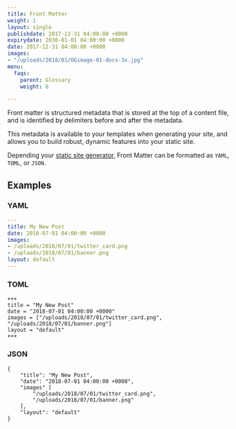 ```yaml
---
title: Front Matter
weight: 1
layout: single
publishdate: 2017-12-31 04:00:00 +0000
expirydate: 2030-01-01 04:00:00 +0000
date: 2017-12-31 04:00:00 +0000
images:
- "/uploads/2018/01/OGimage-01-docs-3x.jpg"
menu:
  faqs:
    parent: Glossary
    weight: 6

---
```

Front matter is structured metadata that is stored at the top of a content file, and is identified by delimiters before and after the metadata.

This metadata is available to your templates when generating your site, and allows you to build robust, dynamic features into your static site.

Depending your [static site generator](/docs/faqs/glossary/static-site-generators/), Front Matter can be formatted as `YAML`, `TOML`, or `JSON`.

## Examples

### YAML
```yaml
---
title: My New Post
date: 2018-07-01 04:00:00 +0000
images:
- /uploads/2018/07/01/twitter_card.png
- /uploads/2018/07/01/banner.png
layout: default
---
```

### TOML
```
+++
title = "My New Post"
date = "2018-07-01 04:00:00 +0000"
images = ["/uploads/2018/07/01/twitter_card.png", "/uploads/2018/07/01/banner.png"]
layout = "default"
+++
```

### JSON
```
{
    "title": "My New Post",
    "date": "2018-07-01 04:00:00 +0000",
    "images" [
        "/uploads/2018/07/01/twitter_card.png",
        "/uploads/2018/07/01/banner.png"
    ],
    "layout": "default"
}
```